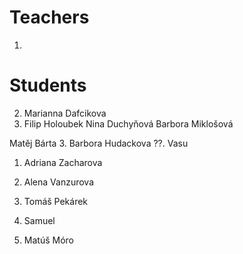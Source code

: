 # Teachers

1. 

# Students

2. Marianna Dafcikova
1. Filip Holoubek
Nina Duchyňová
Barbora Miklošová

Matěj Bárta
3. Barbora Hudackova
??. Vasu

1. Adriana Zacharova
1. Alena Vanzurova
2. Tomáš Pekárek

7. Samuel
8. Matúš Móro
